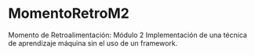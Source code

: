 # MomentoRetroM2
Momento de Retroalimentación: Módulo 2 Implementación de una técnica de aprendizaje máquina sin el uso de un framework.
